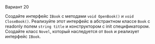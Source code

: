 Вариант 20

Создайте интерфейс `IBook` с методами `void OpenBook()` и `void CloseBook()`. 
Реализуйте этот интерфейс в абстрактном классе `Book` с readonly полем `string title` и конструктором с init спецификатором. 
Создайте класс `Novel`, который наследуется от `Book` и реализует интерфейс `IBook`.
